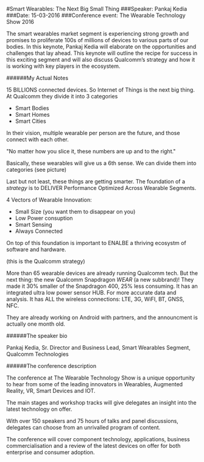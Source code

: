 #Smart Wearables: The Next Big Small Thing
###Speaker: Pankaj Kedia
###Date: 15-03-2016
###Conference event: The Wearable Technology Show 2016

The smart wearables market segment is experiencing strong growth and promises to proliferate 100s of millions of devices to various parts of our bodies. In this keynote, Pankaj Kedia will elaborate on the opportunities and challenges that lay ahead. This keynote will outline the recipe for success in this exciting segment and will also discuss Qualcomm’s strategy and how it is working with key players in the ecosystem.

######My Actual Notes

15 BILLIONS connected devices.
So Internet of Things is the next big thing. At Qualcomm they divide it into 3 categories 
- Smart Bodies
- Smart Homes
- Smart Cities

In their vision, multiple wearable per person are the future, and those connect with each other.

"No matter how you slice it, these numbers are up and to the right."

Basically, these wearables will give us a 6th sense. We can divide them into categories (see picture)

Last but not least, these things are getting smarter.
The foundation of a *strategy* is to DELIVER Performance Optimized Across Wearable Segments.

4 Vectors of Wearable Innovation:
- Small Size (you want them to disappear on you)
- Low Power consuption
- Smart Sensing
- Always Connected

On top of this foundation is important to ENALBE a thriving ecosystm of software and hardware.

(this is the Qualcomm strategy)

More than 65 wearable devices are already running Qualcomm tech.
But the next thing: the new Qualcomm Snapdragon _WEAR_ (a new subbrand)! They made it 30% smaller of the Snapdragon 400, 25% less consuming.
It has an integrated ultra low power sensor HUB. For more accurate data and analysis.
It has ALL the wireless connections: LTE, 3G, WiFI, BT, GNSS, NFC.

They are already working on Android with partners, and the announcment is actually one month old.


######The speaker bio

Pankaj Kedia, Sr. Director and Business Lead, Smart Wearables Segment, Qualcomm Technologies

######The conference description

The conference at The Wearable Technology Show is a unique opportunity to hear from some of the leading innovators in Wearables, Augmented Reality, VR, Smart Devices and IOT.

The main stages and workshop tracks will give delegates an insight into the latest technology on offer.

With over 150 speakers and 75 hours of talks and panel discussions, delegates can choose from an unrivalled program of content.

The conference will cover component technology, applications, business commercialisation and a review of the latest devices on offer for both enterprise and consumer adoption.